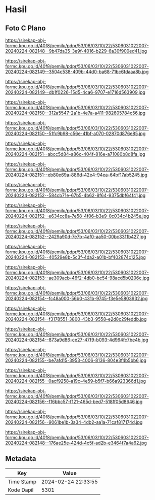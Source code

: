 # Hasil

## Foto C Plano

https://sirekap-obj-formc.kpu.go.id/40f8/pemilu/pdpr/53/06/03/10/22/5306031022007-20240224-082148--9b47da35-3e9f-4016-b229-6a30f900ed41.jpg

https://sirekap-obj-formc.kpu.go.id/40f8/pemilu/pdpr/53/06/03/10/22/5306031022007-20240224-082149--3504c538-409b-44d0-ba68-71bc6fdaaa8b.jpg

https://sirekap-obj-formc.kpu.go.id/40f8/pemilu/pdpr/53/06/03/10/22/5306031022007-20240224-082149--db1f0226-15d5-4ca6-9707-e1716d563909.jpg

https://sirekap-obj-formc.kpu.go.id/40f8/pemilu/pdpr/53/06/03/10/22/5306031022007-20240224-082150--312a5547-2a1b-4e7a-a411-982605784c56.jpg

https://sirekap-obj-formc.kpu.go.id/40f8/pemilu/pdpr/53/06/03/10/22/5306031022007-20240224-082150--51fc9b98-c56e-41bf-a070-02870d876e85.jpg

https://sirekap-obj-formc.kpu.go.id/40f8/pemilu/pdpr/53/06/03/10/22/5306031022007-20240224-082151--abcc5d84-a86c-404f-816e-a71080b8d8fa.jpg

https://sirekap-obj-formc.kpu.go.id/40f8/pemilu/pdpr/53/06/03/10/22/5306031022007-20240224-082151--eb80e69a-886d-42e4-94ea-64bf17ab5245.jpg

https://sirekap-obj-formc.kpu.go.id/40f8/pemilu/pdpr/53/06/03/10/22/5306031022007-20240224-082152--584cb71e-67b5-4b62-8f64-9375dbf64f41.jpg

https://sirekap-obj-formc.kpu.go.id/40f8/pemilu/pdpr/53/06/03/10/22/5306031022007-20240224-082152--e634cc8a-7e58-4f06-b3e9-0c034c4b245e.jpg

https://sirekap-obj-formc.kpu.go.id/40f8/pemilu/pdpr/53/06/03/10/22/5306031022007-20240224-082152--2429a90d-7e7b-4af0-aa50-00bc3311b427.jpg

https://sirekap-obj-formc.kpu.go.id/40f8/pemilu/pdpr/53/06/03/10/22/5306031022007-20240224-082153--40529e8b-5c3f-4da2-a01b-bf402874c125.jpg

https://sirekap-obj-formc.kpu.go.id/40f8/pemilu/pdpr/53/06/03/10/22/5306031022007-20240224-082153--ae309acb-46f2-4db0-bc54-98acd5b0206c.jpg

https://sirekap-obj-formc.kpu.go.id/40f8/pemilu/pdpr/53/06/03/10/22/5306031022007-20240224-082154--fc48a000-56b0-431b-9745-f3e5e5803932.jpg

https://sirekap-obj-formc.kpu.go.id/40f8/pemilu/pdpr/53/06/03/10/22/5306031022007-20240224-082154--f3178551-3800-43b3-9558-e2d8c29feddb.jpg

https://sirekap-obj-formc.kpu.go.id/40f8/pemilu/pdpr/53/06/03/10/22/5306031022007-20240224-082154--873a9d86-ce27-47f9-b093-4d964fc7be4b.jpg

https://sirekap-obj-formc.kpu.go.id/40f8/pemilu/pdpr/53/06/03/10/22/5306031022007-20240224-082155--be7afd15-3953-4006-8136-804e3f4b5bb6.jpg

https://sirekap-obj-formc.kpu.go.id/40f8/pemilu/pdpr/53/06/03/10/22/5306031022007-20240224-082155--0acf9258-a19c-4e59-b5f7-b66a923366d1.jpg

https://sirekap-obj-formc.kpu.go.id/40f8/pemilu/pdpr/53/06/03/10/22/5306031022007-20240224-082156--f16bbc57-f121-465d-bed7-518ff05d8646.jpg

https://sirekap-obj-formc.kpu.go.id/40f8/pemilu/pdpr/53/06/03/10/22/5306031022007-20240224-082156--9061be1b-3a34-4db2-aa1a-71caf817174d.jpg

https://sirekap-obj-formc.kpu.go.id/40f8/pemilu/pdpr/53/06/03/10/22/5306031022007-20240224-082148--176ae25e-424d-4c5f-ad2b-e3464f7a4a62.jpg


## Metadata

| Key        | Value               |
| ---------- | ------------------- |
| Time Stamp | 2024-02-24 22:33:55 |
| Kode Dapil | 5301                |



